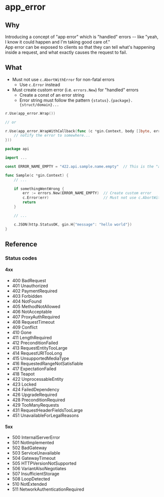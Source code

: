 app_error
=========

Why
---

Introducing a concept of "app error" which is "handled" errors -- like "yeah, I know it could happen and I'm taking good care of."  
App error can be exposed to clients so that they can tell what's happening inside a request, and what exactly causes the request to fail.


What
----

- Must not use `c.AbortWithError` for non-fatal errors
  - Use `c.Error` instead
- Must create custom error (i.e. `errors.New`) for "handled" errors
  - Create a const of an error string
  - Error string must follow the pattern `{status}.{package}.{struct/domain}...`

```go
r.Use(app_error.Wrap())

// or

r.Use(app_error.WrapWithCallback(func (c *gin.Context, body []byte, err error) {
	// notify the error to somewhere...
}))
```

``` go
package api

import ...

const ERROR_NAME_EMPTY = "422.api.sample.name.empty"  // This is the "app error"

func Sample(c *gin.Context) {
	// ...

	if somethingWentWrong {
		err := errors.New(ERROR_NAME_EMPTY)  // Create custom error
		c.Error(err)                         // Must not use c.AbortWithError
		return
	}

	// ...

	c.JSON(http.StatusOK, gin.H{"message": "hello world"})
}
```


Reference
---------

### Status codes

#### 4xx

- 400 BadRequest
- 401 Unauthorized
- 402 PaymentRequired
- 403 Forbidden
- 404 NotFound
- 405 MethodNotAllowed
- 406 NotAcceptable
- 407 ProxyAuthRequired
- 408 RequestTimeout
- 409 Conflict
- 410 Gone
- 411 LengthRequired
- 412 PreconditionFailed
- 413 RequestEntityTooLarge
- 414 RequestURITooLong
- 415 UnsupportedMediaType
- 416 RequestedRangeNotSatisfiable
- 417 ExpectationFailed
- 418 Teapot
- 422 UnprocessableEntity
- 423 Locked
- 424 FailedDependency
- 426 UpgradeRequired
- 428 PreconditionRequired
- 429 TooManyRequests
- 431 RequestHeaderFieldsTooLarge
- 451 UnavailableForLegalReasons

#### 5xx

- 500 InternalServerError
- 501 NotImplemented
- 502 BadGateway
- 503 ServiceUnavailable
- 504 GatewayTimeout
- 505 HTTPVersionNotSupported
- 506 VariantAlsoNegotiates
- 507 InsufficientStorage
- 508 LoopDetected
- 510 NotExtended
- 511 NetworkAuthenticationRequired
